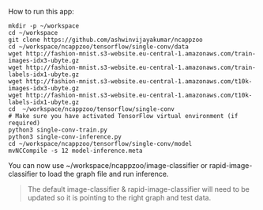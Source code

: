 How to run this app:

```
mkdir -p ~/workspace
cd ~/workspace
git clone https://github.com/ashwinvijayakumar/ncappzoo
cd ~/workspace/ncappzoo/tensorflow/single-conv/data
wget http://fashion-mnist.s3-website.eu-central-1.amazonaws.com/train-images-idx3-ubyte.gz
wget http://fashion-mnist.s3-website.eu-central-1.amazonaws.com/train-labels-idx1-ubyte.gz
wget http://fashion-mnist.s3-website.eu-central-1.amazonaws.com/t10k-images-idx3-ubyte.gz
wget http://fashion-mnist.s3-website.eu-central-1.amazonaws.com/t10k-labels-idx1-ubyte.gz
cd  ~/workspace/ncappzoo/tensorflow/single-conv
# Make sure you have activated TensorFlow virtual environment (if required)
python3 single-conv-train.py
python3 single-conv-inference.py
cd ~/workspace/ncappzoo/tensorflow/single-conv/model
mvNCCompile -s 12 model-inference.meta
```

You can now use ~/workspace/ncappzoo/image-classifier or rapid-image-classifier to load the graph file and run inference.

> The default image-classifier & rapid-image-classifier will need to be updated so it is pointing to the right graph and test data.

